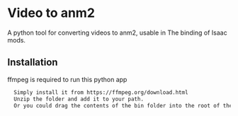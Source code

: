 
# Video to anm2

A python tool for converting videos to anm2, usable in The binding of Isaac mods.


## Installation

ffmpeg is required to run this python app

```bash
  Simply install it from https://ffmpeg.org/download.html
  Unzip the folder and add it to your path.
  Or you could drag the contents of the bin folder into the root of the executable.
```
    
